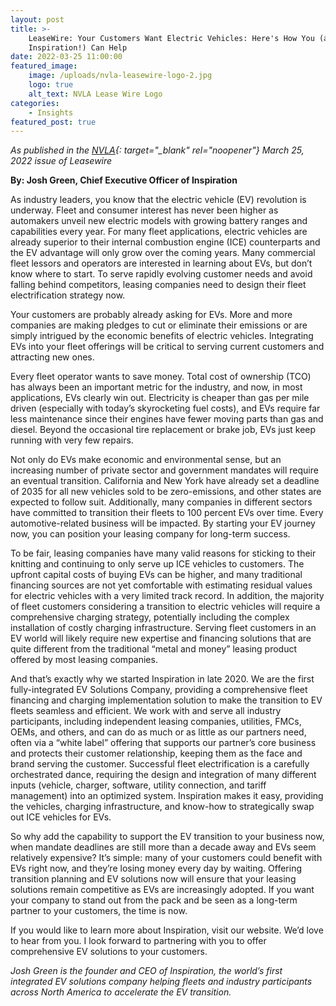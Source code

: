 ```yaml
---
layout: post
title: >-
    LeaseWire: Your Customers Want Electric Vehicles: Here's How You (and
    Inspiration!) Can Help
date: 2022-03-25 11:00:00
featured_image:
    image: /uploads/nvla-leasewire-logo-2.jpg
    logo: true
    alt_text: NVLA Lease Wire Logo
categories:
    - Insights
featured_post: true
---
```

*As published in the [NVLA](https://www.nvla.org/){: target="_blank" rel="noopener"} March 25, 2022 issue of Leasewire*

**By: Josh Green, Chief Executive Officer of Inspiration**

As industry leaders, you know that the electric vehicle (EV) revolution is underway. Fleet and consumer interest has never been higher as automakers unveil new electric models with growing battery ranges and capabilities every year. For many fleet applications, electric vehicles are already superior to their internal combustion engine (ICE) counterparts and the EV advantage will only grow over the coming years. Many commercial fleet lessors and operators are interested in learning about EVs, but don’t know where to start. To serve rapidly evolving customer needs and avoid falling behind competitors, leasing companies need to design their fleet electrification strategy now.

Your customers are probably already asking for EVs. More and more companies are making pledges to cut or eliminate their emissions or are simply intrigued by the economic benefits of electric vehicles. Integrating EVs into your fleet offerings will be critical to serving current customers and attracting new ones.

Every fleet operator wants to save money. Total cost of ownership (TCO) has always been an important metric for the industry, and now, in most applications, EVs clearly win out. Electricity is cheaper than gas per mile driven (especially with today’s skyrocketing fuel costs), and EVs require far less maintenance since their engines have fewer moving parts than gas and diesel. Beyond the occasional tire replacement or brake job, EVs just keep running with very few repairs.

Not only do EVs make economic and environmental sense, but an increasing number of private sector and government mandates will require an eventual transition. California and New York have already set a deadline of 2035 for all new vehicles sold to be zero-emissions, and other states are expected to follow suit. Additionally, many companies in different sectors have committed to transition their fleets to 100 percent EVs over time. Every automotive-related business will be impacted. By starting your EV journey now, you can position your leasing company for long-term success.

To be fair, leasing companies have many valid reasons for sticking to their knitting and continuing to only serve up ICE vehicles to customers. The upfront capital costs of buying EVs can be higher, and many traditional financing sources are not yet comfortable with estimating residual values for electric vehicles with a very limited track record. In addition, the majority of fleet customers considering a transition to electric vehicles will require a comprehensive charging strategy, potentially including the complex installation of costly charging infrastructure. Serving fleet customers in an EV world will likely require new expertise and financing solutions that are quite different from the traditional “metal and money” leasing product offered by most leasing companies.

And that’s exactly why we started Inspiration in late 2020. We are the first fully-integrated EV Solutions Company, providing a comprehensive fleet financing and charging implementation solution to make the transition to EV fleets seamless and efficient. We work with and serve all industry participants, including independent leasing companies, utilities, FMCs, OEMs, and others, and can do as much or as little as our partners need, often via a “white label” offering that supports our partner’s core business and protects their customer relationship, keeping them as the face and brand serving the customer. Successful fleet electrification is a carefully orchestrated dance, requiring the design and integration of many different inputs (vehicle, charger, software, utility connection, and tariff management) into an optimized system. Inspiration makes it easy, providing the vehicles, charging infrastructure, and know-how to strategically swap out ICE vehicles for EVs.

So why add the capability to support the EV transition to your business now, when mandate deadlines are still more than a decade away and EVs seem relatively expensive? It’s simple: many of your customers could benefit with EVs right now, and they’re losing money every day by waiting. Offering transition planning and EV solutions now will ensure that your leasing solutions remain competitive as EVs are increasingly adopted. If you want your company to stand out from the pack and be seen as a long-term partner to your customers, the time is now.

If you would like to learn more about Inspiration, visit our website. We’d love to hear from you. I look forward to partnering with you to offer comprehensive EV solutions to your customers.

*Josh Green is the founder and CEO of Inspiration, the world’s first integrated EV solutions company helping fleets and industry participants across North America to accelerate the EV transition.*
